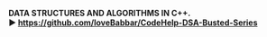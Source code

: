 <b>DATA STRUCTURES AND ALGORITHMS IN C++.\
▶ https://github.com/loveBabbar/CodeHelp-DSA-Busted-Series
